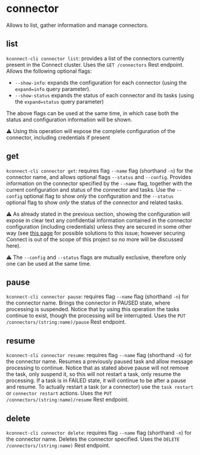 # connector

Allows to list, gather information and manage connectors.

## list

`kconnect-cli connector list`: provides a list of the connectors currently present in the Connect cluster. Uses the `GET /connectors` Rest endpoint. Allows the following optional flags:

* `--show-info`: expands the configuration for each connector (using the `expand=info` query parameter). 
* `--show-status` expands the status of each connector and its tasks (using the `expand=status` query parameter)

The above flags can be used at the same time, in which case both the status and configuration information will be shown.

:warning: Using this operation will expose the complete configuration of the connector, including credentials if present

## get

`kconnect-cli connector get`: requires flag `--name` flag (shorthand `-n`) for the connector name, and allows optional flags `--status` and `--config`. Provides information on the connector specified by the `--name` flag, together with the current configuration and status of the connector and tasks. Use the `--config` optional flag to show _only_ the configuration and the `--status` optional flag to show _only_ the status of the connector and related tasks. 

:warning: As already stated in the previous section, showing the configuration will expose in clear text any confidential information contained in the connector configuration (including credentials) unless they are secured in some other way (see [this page](https://docs.confluent.io/platform/current/connect/security.html#externalizing-secrets) for possible solutions to this issue; however securing Connect is out of the scope of this project so no more will be discussed here).

:warning: The `--config` and `--status` flags are mutually exclusive, therefore only one can be used at the same time.

## pause

`kconnect-cli connector pause`: requires flag `--name` flag (shorthand `-n`) for the connector name. Brings the connector in PAUSED state, where processing is suspended. Notice that by using this operation the tasks continue to exist, though the processing will be interrupted. Uses the `PUT /connectors/(string:name)/pause` Rest endpoint.

## resume

`kconnect-cli connector resume`: requires flag `--name` flag (shorthand `-n`) for the connector name. Resumes a previously paused task and allow message processing to continue. Notice that as stated above pause will not remove the task, only suspend it, so this will not restart a task, only resume the processing. If a task is in FAILED state, it will continue to be after a pause and resume. To actually restart a task (or a connector) use the `task restart` or `connector restart` actions. Uses the `PUT /connectors/(string:name)/resume` Rest endpoint.

## delete

`kconnect-cli connector delete`: requires flag `--name` flag (shorthand `-n`) for the connector name. Deletes the connector specified. Uses the `DELETE /connectors/(string:name)` Rest endpoint.